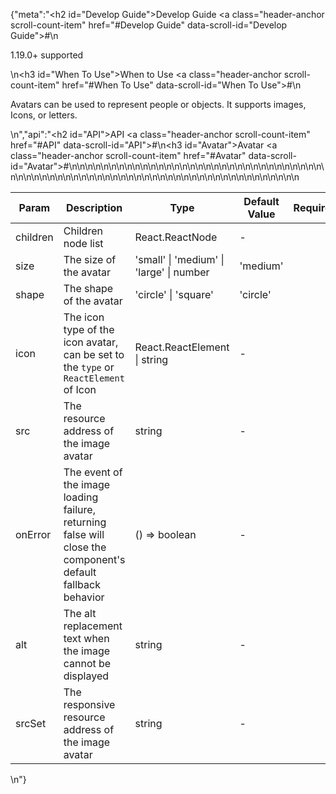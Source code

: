 {"meta":"<h2 id=\"Develop Guide\">Develop Guide <a class=\"header-anchor scroll-count-item\" href=\"#Develop Guide\" data-scroll-id=\"Develop Guide\">#</a></h2>\n<p>1.19.0+ supported</p>\n<h3 id=\"When To Use\">When to Use <a class=\"header-anchor scroll-count-item\" href=\"#When To Use\" data-scroll-id=\"When To Use\">#</a></h3>\n<p>Avatars can be used to represent people or objects. It supports images, Icons, or letters.</p>\n","api":"<h2 id=\"API\">API <a class=\"header-anchor scroll-count-item\" href=\"#API\" data-scroll-id=\"API\">#</a></h2>\n<h3 id=\"Avatar\">Avatar <a class=\"header-anchor scroll-count-item\" href=\"#Avatar\" data-scroll-id=\"Avatar\">#</a></h3>\n<table>\n<thead>\n<tr>\n<th>Param</th>\n<th>Description</th>\n<th>Type</th>\n<th>Default Value</th>\n<th>Required</th>\n</tr>\n</thead>\n<tbody>\n<tr>\n<td>children</td>\n<td>Children node list</td>\n<td>React.ReactNode</td>\n<td>-</td>\n<td></td>\n</tr>\n<tr>\n<td>size</td>\n<td>The size of the avatar</td>\n<td>&apos;small&apos; | &apos;medium&apos; | &apos;large&apos; | number</td>\n<td>&apos;medium&apos;</td>\n<td></td>\n</tr>\n<tr>\n<td>shape</td>\n<td>The shape of the avatar</td>\n<td>&apos;circle&apos; | &apos;square&apos;</td>\n<td>&apos;circle&apos;</td>\n<td></td>\n</tr>\n<tr>\n<td>icon</td>\n<td>The icon type of the icon avatar, can be set to the <code>type</code> or <code>ReactElement</code> of Icon</td>\n<td>React.ReactElement | string</td>\n<td>-</td>\n<td></td>\n</tr>\n<tr>\n<td>src</td>\n<td>The resource address of the image avatar</td>\n<td>string</td>\n<td>-</td>\n<td></td>\n</tr>\n<tr>\n<td>onError</td>\n<td>The event of the image loading failure, returning false will close the component&apos;s default fallback behavior</td>\n<td>() =&gt; boolean</td>\n<td>-</td>\n<td></td>\n</tr>\n<tr>\n<td>alt</td>\n<td>The alt replacement text when the image cannot be displayed</td>\n<td>string</td>\n<td>-</td>\n<td></td>\n</tr>\n<tr>\n<td>srcSet</td>\n<td>The responsive resource address of the image avatar</td>\n<td>string</td>\n<td>-</td>\n<td></td>\n</tr>\n</tbody>\n</table>\n"}